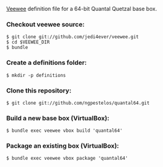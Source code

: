 [Veewee](https://github.com/jedi4ever/veewee) definition file for a 64-bit Quantal Quetzal base box.

### Checkout veewee source:

    $ git clone git://github.com/jedi4ever/veewee.git
    $ cd $VEEWEE_DIR
    $ bundle

### Create a definitions folder:

    $ mkdir -p definitions

### Clone this repository:

    $ git clone git://github.com/ngpestelos/quantal64.git

### Build a new base box (VirtualBox):

    $ bundle exec veewee vbox build 'quantal64'

### Package an existing box (VirtualBox): 

    $ bundle exec veewee vbox package 'quantal64'

